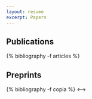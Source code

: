 ```yaml
---
layout: resume
excerpt: Papers
---
```


<h2> Publications </h2>

{% bibliography -f articles %}

<!--> <h2> Preprints </h2>

{% bibliography -f copia %}

<-->

